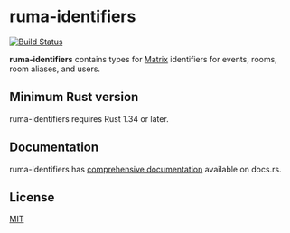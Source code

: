 # ruma-identifiers

[![Build Status](https://travis-ci.org/ruma/ruma-identifiers.svg?branch=master)](https://travis-ci.org/ruma/ruma-identifiers)

**ruma-identifiers** contains types for [Matrix](https://matrix.org/) identifiers for events, rooms, room aliases, and users.

## Minimum Rust version

ruma-identifiers requires Rust 1.34 or later.

## Documentation

ruma-identifiers has [comprehensive documentation](https://docs.rs/ruma-identifiers) available on docs.rs.

## License

[MIT](http://opensource.org/licenses/MIT)

